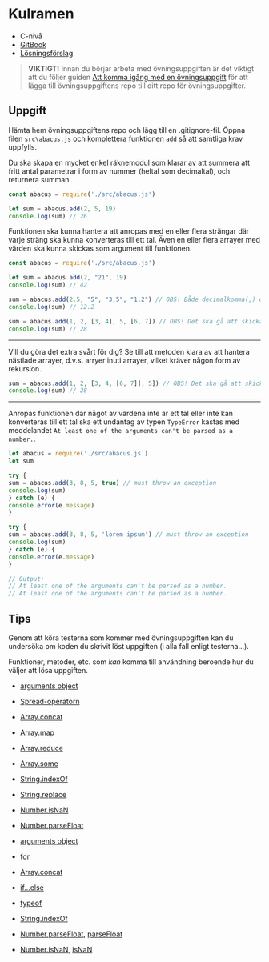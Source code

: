 # Kulramen

- C-nivå
- [GitBook](https://coursepress.gitbook.io/1dv021/ovningsuppgifter/del-1/c-niva/kulramen)
- [Lösningsförslag](https://github.com/1dv021/exercise-solution-proposals/tree/master/part-1/abacus)


>__VIKTIGT!__ Innan du börjar arbeta med övningsuppgiften är det viktigt att du följer guiden [Att komma igång med en övningsuppgift](https://coursepress.gitbook.io/1dv021/guider/att-komma-igang-med-en-ovningsuppgift) för att lägga till övningsuppgiftens repo till ditt repo för övningsuppgifter.

## Uppgift

Hämta hem övningsuppgiftens repo och lägg till en .gitignore-fil. Öppna filen `src\abacus.js` och komplettera funktionen `add` så att samtliga krav uppfylls.

Du ska skapa en mycket enkel räknemodul som klarar av att summera att fritt antal parametrar i form av nummer (heltal som decimaltal), och returnera summan.

```js
const abacus = require('./src/abacus.js')

let sum = abacus.add(2, 5, 19)
console.log(sum) // 26
```

Funktionen ska kunna hantera att anropas med en eller flera strängar där varje sträng ska kunna konverteras till ett tal. Även en eller flera arrayer med värden ska kunna skickas som argument till funktionen.

```js
const abacus = require('./src/abacus.js')

let sum = abacus.add(2, "21", 19)
console.log(sum) // 42

sum = abacus.add(2.5, "5", "3,5", "1.2") // OBS! Både decimalkomma(,) och decimalpunkt(.) ska fungera
console.log(sum) // 12.2

sum = abacus.add(1, 2, [3, 4], 5, [6, 7]) // OBS! Det ska gå att skicka med arrayer som argument
console.log(sum) // 28
```

---

Vill du göra det extra svårt för dig? Se till att metoden klara av att hantera nästlade arrayer, d.v.s. arryer inuti arrayer, vilket kräver någon form av rekursion.

```js
sum = abacus.add(1, 2, [3, 4, [6, 7]], 5]) // OBS! Det ska gå att skicka med nästlade arrayer som argument
console.log(sum) // 28
```

---

Anropas funktionen där något av värdena inte är ett tal eller inte kan konverteras till ett tal ska ett undantag av typen `TypeError` kastas med meddelandet `At least one of the arguments can't be parsed as a number.`.

```js
let abacus = require('./src/abacus.js')
let sum

try {
sum = abacus.add(3, 8, 5, true) // must throw an exception
console.log(sum)
} catch (e) {
console.error(e.message)
}

try {
sum = abacus.add(3, 8, 5, 'lorem ipsum') // must throw an exception
console.log(sum)
} catch (e) {
console.error(e.message)
}

// Output:
// At least one of the arguments can't be parsed as a number.
// At least one of the arguments can't be parsed as a number.
```

## Tips

Genom att köra testerna som kommer med övningsuppgiften kan du undersöka om koden du skrivit löst uppgiften (i alla fall enligt testerna...).

Funktioner, metoder, etc. som *kan* komma till användning beroende hur du väljer att lösa uppgiften.

- [arguments object](https://developer.mozilla.org/en-US/docs/Web/JavaScript/Reference/Functions/arguments)
- [Spread-operatorn](https://developer.mozilla.org/en-US/docs/Web/JavaScript/Reference/Operators/Spread_operator)
- [Array.concat](https://developer.mozilla.org/en-US/docs/Web/JavaScript/Reference/Global_Objects/Array/concat)
- [Array.map](https://developer.mozilla.org/en-US/docs/Web/JavaScript/Reference/Global_Objects/Array/map)
- [Array.reduce](https://developer.mozilla.org/en-US/docs/Web/JavaScript/Reference/Global_Objects/Array/Reduce)
- [Array.some](https://developer.mozilla.org/en-US/docs/Web/JavaScript/Reference/Global_Objects/Array/some)
- [String.indexOf](https://developer.mozilla.org/en-US/docs/Web/JavaScript/Reference/Global_Objects/String/indexOf)
- [String.replace](https://developer.mozilla.org/en-US/docs/Web/JavaScript/Reference/Global_Objects/String/replace)
- [Number.isNaN](https://developer.mozilla.org/en-US/docs/Web/JavaScript/Reference/Global_Objects/Number/isNaN)
- [Number.parseFloat](https://developer.mozilla.org/en-US/docs/Web/JavaScript/Reference/Global_Objects/Number/parseFloat)

- [arguments object](https://developer.mozilla.org/en-US/docs/Web/JavaScript/Reference/Functions/arguments)
- [for](https://developer.mozilla.org/en-US/docs/Web/JavaScript/Reference/Statements/for)
- [Array.concat](https://developer.mozilla.org/en-US/docs/Web/JavaScript/Reference/Global_Objects/Array/concat)
- [if...else](https://developer.mozilla.org/en-US/docs/Web/JavaScript/Reference/Statements/if...else)
- [typeof](https://developer.mozilla.org/en-US/docs/Web/JavaScript/Reference/Operators/typeof)
- [String.indexOf](https://developer.mozilla.org/en-US/docs/Web/JavaScript/Reference/Global_Objects/String/indexOf)
- [Number.parseFloat](https://developer.mozilla.org/en-US/docs/Web/JavaScript/Reference/Global_Objects/Number/parseFloat), [parseFloat](https://developer.mozilla.org/en-US/docs/Web/JavaScript/Reference/Global_Objects/parseFloat)
- [Number.isNaN](https://developer.mozilla.org/en-US/docs/Web/JavaScript/Reference/Global_Objects/Number/isNaN), [isNaN](https://developer.mozilla.org/en-US/docs/Web/JavaScript/Reference/Global_Objects/isNaN)